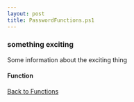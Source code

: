 ```yaml
---
layout: post
title: PasswordFunctions.ps1
---
```


### something exciting

Some information about the exciting thing

#### Function

<script src="https://gist-it.appspot.com/github.com/BanterBoy/scripts-blog/blob/master/PowerShell/functions/PasswordFunctions.ps1" crossorigin="anonymous"></script>

<a href="/menu/_pages/functions.html">Back to Functions</a>
